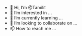 - 👋 Hi, I’m @Tamilit
- 👀 I’m interested in ...
- 🌱 I’m currently learning ...
- 💞️ I’m looking to collaborate on ...
- 📫 How to reach me ...

<!---
Tamilit/Tamilit is a ✨ special ✨ repository because its `README.md` (this file) appears on your GitHub profile.
You can click the Preview link to take a look at your changes.
--->
